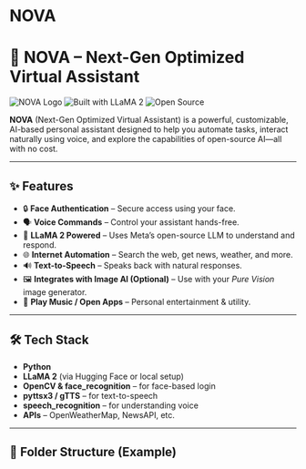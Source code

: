 # NOVA

# 🌌 NOVA – Next-Gen Optimized Virtual Assistant

![NOVA Logo](https://img.shields.io/badge/AI-Powered-blueviolet?style=flat-square)
![Built with LLaMA 2](https://img.shields.io/badge/LLaMA%202-Backend-blue)
![Open Source](https://img.shields.io/badge/Open--Source-Yes-brightgreen)

**NOVA** (Next-Gen Optimized Virtual Assistant) is a powerful, customizable, AI-based personal assistant designed to help you automate tasks, interact naturally using voice, and explore the capabilities of open-source AI—all with no cost.

---

## ✨ Features

- 🔒 **Face Authentication** – Secure access using your face.
- 🗣️ **Voice Commands** – Control your assistant hands-free.
- 🧠 **LLaMA 2 Powered** – Uses Meta’s open-source LLM to understand and respond.
- 🌐 **Internet Automation** – Search the web, get news, weather, and more.
- 🔊 **Text-to-Speech** – Speaks back with natural responses.
- 🖼️ **Integrates with Image AI (Optional)** – Use with your *Pure Vision* image generator.
- 🎵 **Play Music / Open Apps** – Personal entertainment & utility.

---

## 🛠️ Tech Stack

- **Python**
- **LLaMA 2** (via Hugging Face or local setup)
- **OpenCV & face_recognition** – for face-based login
- **pyttsx3 / gTTS** – for text-to-speech
- **speech_recognition** – for understanding voice
- **APIs** – OpenWeatherMap, NewsAPI, etc.

---

## 📁 Folder Structure (Example)


